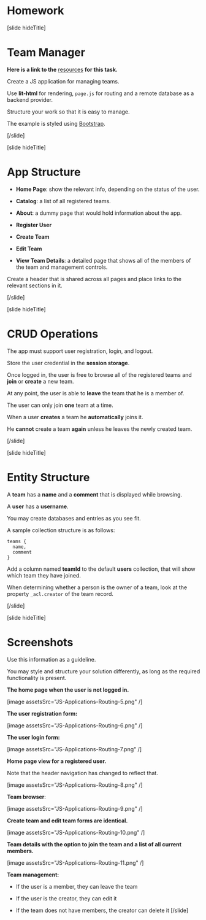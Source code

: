 # Homework

[slide hideTitle]

# Team Manager

**Here is a link to the** [resources](https://videos.softuni.org/resources/javascript/javascript-applications/07-JS-Applications-Routing.zip) **for this task.**

Create a JS application for managing teams.

Use **lit-html** for rendering, `page.js` for routing and a remote database as a backend provider.

Structure your work so that it is easy to manage.

The example is styled using [Bootstrap](https://getbootstrap.com/).

[/slide]

[slide hideTitle]

# App Structure

- **Home Page**: show the relevant info, depending on the status of the user.

- **Catalog**: a list of all registered teams.

- **About**: a dummy page that would hold information about the app.

- **Register User**

- **Create Team**

- **Edit Team**

- **View Team Details**: a detailed page that shows all of the members of the team and management controls.

Create a header that is shared across all pages and place links to the relevant sections in it.

[/slide]

[slide hideTitle]

# CRUD Operations

The app must support user registration, login, and logout.

Store the user credential in the **session storage**.

Once logged in, the user is free to browse all of the registered teams and **join** or **create** a new team.

At any point, the user is able to **leave** the team that he is a member of.

The user can only join **one** team at a time.

When a user **creates** a team he **automatically** joins it.

He **cannot** create a team **again** unless he leaves the newly created team.

[/slide]

[slide hideTitle]
# Entity Structure

A **team** has a **name** and a **comment** that is displayed while browsing.

A **user** has a **username**.

You may create databases and entries as you see fit.

A sample collection structure is as follows:

```
teams {
  name,
  comment
}
```

Add a column named **teamId** to the default **users** collection, that will show which team they have joined.

When determining whether a person is the owner of a team, look at the property `_acl.creator` of the team record.

[/slide]

[slide hideTitle]

# Screenshots

Use this information as a guideline.

You may style and structure your solution differently, as long as the required functionality is present.

**The home page when the user is not logged in.**

[image assetsSrc="JS-Applications-Routing-5.png" /]

**The user registration form:**

[image assetsSrc="JS-Applications-Routing-6.png" /]

**The user login form:**

[image assetsSrc="JS-Applications-Routing-7.png" /]

**Home page view for a registered user.**

Note that the header navigation has changed to reflect that.

[image assetsSrc="JS-Applications-Routing-8.png" /]

**Team browser**:

[image assetsSrc="JS-Applications-Routing-9.png" /]

**Create team and edit team forms are identical.**

[image assetsSrc="JS-Applications-Routing-10.png" /]

**Team details with the option to join the team and a list of all current members.**

[image assetsSrc="JS-Applications-Routing-11.png" /]

**Team management:**

- If the user is a member, they can leave the team

- If the user is the creator, they can edit it

- If the team does not have members, the creator can delete it
[/slide]
